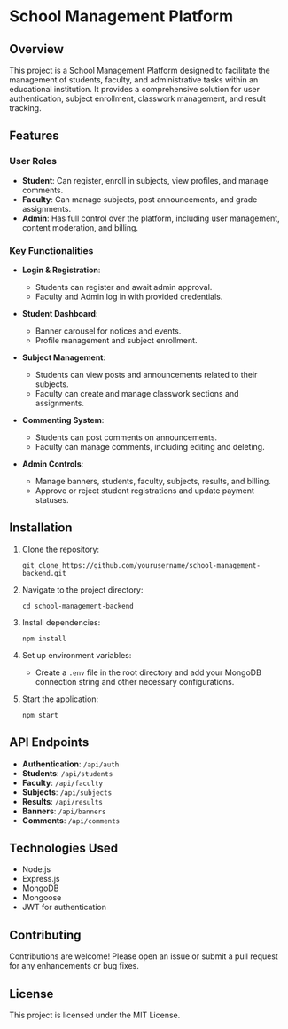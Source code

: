 # School Management Platform

## Overview
This project is a School Management Platform designed to facilitate the management of students, faculty, and administrative tasks within an educational institution. It provides a comprehensive solution for user authentication, subject enrollment, classwork management, and result tracking.

## Features

### User Roles
- **Student**: Can register, enroll in subjects, view profiles, and manage comments.
- **Faculty**: Can manage subjects, post announcements, and grade assignments.
- **Admin**: Has full control over the platform, including user management, content moderation, and billing.

### Key Functionalities
- **Login & Registration**: 
  - Students can register and await admin approval.
  - Faculty and Admin log in with provided credentials.
  
- **Student Dashboard**:
  - Banner carousel for notices and events.
  - Profile management and subject enrollment.
  
- **Subject Management**:
  - Students can view posts and announcements related to their subjects.
  - Faculty can create and manage classwork sections and assignments.

- **Commenting System**:
  - Students can post comments on announcements.
  - Faculty can manage comments, including editing and deleting.

- **Admin Controls**:
  - Manage banners, students, faculty, subjects, results, and billing.
  - Approve or reject student registrations and update payment statuses.

## Installation

1. Clone the repository:
   ```
   git clone https://github.com/yourusername/school-management-backend.git
   ```

2. Navigate to the project directory:
   ```
   cd school-management-backend
   ```

3. Install dependencies:
   ```
   npm install
   ```

4. Set up environment variables:
   - Create a `.env` file in the root directory and add your MongoDB connection string and other necessary configurations.

5. Start the application:
   ```
   npm start
   ```

## API Endpoints
- **Authentication**: `/api/auth`
- **Students**: `/api/students`
- **Faculty**: `/api/faculty`
- **Subjects**: `/api/subjects`
- **Results**: `/api/results`
- **Banners**: `/api/banners`
- **Comments**: `/api/comments`

## Technologies Used
- Node.js
- Express.js
- MongoDB
- Mongoose
- JWT for authentication

## Contributing
Contributions are welcome! Please open an issue or submit a pull request for any enhancements or bug fixes.

## License
This project is licensed under the MIT License.